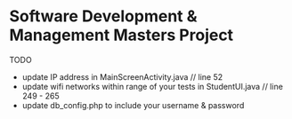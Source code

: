 # Software Development & Management Masters Project

TODO
* update IP address in MainScreenActivity.java // line 52
* update wifi networks within range of your tests in StudentUI.java // line 249 - 265
* update db_config.php to include your username & password

